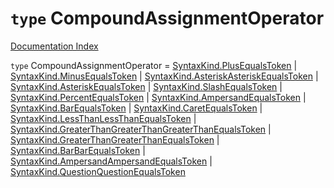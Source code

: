 # `type` CompoundAssignmentOperator

[Documentation Index](../README.md)

`type` CompoundAssignmentOperator = [SyntaxKind.PlusEqualsToken](../private.enum.SyntaxKind/README.md#plusequalstoken--65) | [SyntaxKind.MinusEqualsToken](../private.enum.SyntaxKind/README.md#minusequalstoken--66) | [SyntaxKind.AsteriskAsteriskEqualsToken](../private.enum.SyntaxKind/README.md#asteriskasteriskequalstoken--68) | [SyntaxKind.AsteriskEqualsToken](../private.enum.SyntaxKind/README.md#asteriskequalstoken--67) | [SyntaxKind.SlashEqualsToken](../private.enum.SyntaxKind/README.md#slashequalstoken--69) | [SyntaxKind.PercentEqualsToken](../private.enum.SyntaxKind/README.md#percentequalstoken--70) | [SyntaxKind.AmpersandEqualsToken](../private.enum.SyntaxKind/README.md#ampersandequalstoken--74) | [SyntaxKind.BarEqualsToken](../private.enum.SyntaxKind/README.md#barequalstoken--75) | [SyntaxKind.CaretEqualsToken](../private.enum.SyntaxKind/README.md#caretequalstoken--79) | [SyntaxKind.LessThanLessThanEqualsToken](../private.enum.SyntaxKind/README.md#lessthanlessthanequalstoken--71) | [SyntaxKind.GreaterThanGreaterThanGreaterThanEqualsToken](../private.enum.SyntaxKind/README.md#greaterthangreaterthangreaterthanequalstoken--73) | [SyntaxKind.GreaterThanGreaterThanEqualsToken](../private.enum.SyntaxKind/README.md#greaterthangreaterthanequalstoken--72) | [SyntaxKind.BarBarEqualsToken](../private.enum.SyntaxKind/README.md#barbarequalstoken--76) | [SyntaxKind.AmpersandAmpersandEqualsToken](../private.enum.SyntaxKind/README.md#ampersandampersandequalstoken--77) | [SyntaxKind.QuestionQuestionEqualsToken](../private.enum.SyntaxKind/README.md#questionquestionequalstoken--78)